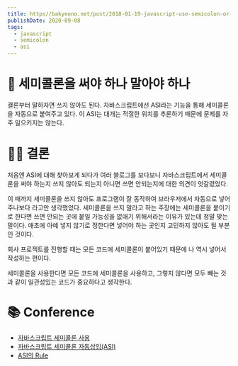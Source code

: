 ```yaml
---
title: https//bakyeono.net/post/2018-01-19-javascript-use-semicolon-or-not.html
publishDate: 2020-09-08
tags: 
  - javascript
  - semicolon
  - asi
---
```

# 🤔 세미콜론을 써야 하나 말아야 하나
결론부터 말하자면 쓰지 않아도 된다. 자바스크립트에선 ASI라는 기능을 통해 세미콜론을 자동으로 붙여주고 있다.
이 ASI는 대개는 적절한 위치를 추론하기 때문에 문제를 자주 일으키지는 않는다.

# 👩‍⚖️ 결론
처음엔 ASI에 대해 찾아보게 되다가 여러 블로그를 보다보니 자바스크립트에서 세미콜론을 써야 하는지 쓰지 않아도 되는지 아니면 쓰면 안되는지에 대한 의견이 엇갈렸었다.

이 때까지 세미콜론을 쓰지 않아도 프로그램이 잘 동작하여 브라우저에서 자동으로 넣어주나보다 라고만 생각했었다. 
세미콜론을 쓰지 말라고 하는 주장에는 세미콜론을 붙이기로 한다면 쓰면 안되는 곳에 붙일 가능성을 없애기 위해서라는 이유가 있는데 정말 맞는 말이다. 애초에 아예 넣지 않기로 정한다면 넣어야 하는 곳인지 고민하지 않아도 될 부분인 것이다.

회사 프로젝트를 진행할 때는 모든 코드에 세미콜론이 붙어있기 때문에 나 역시 넣어서 작성하는 편이다.

세미콜론을 사용한다면 모든 코드에 세미콜론을 사용하고, 그렇지 않다면 모두 빼는 것과 같이 일관성있는 코드가 중요하다고 생각한다.

# 📚 Conference
- [자바스크립트 세미콜론 사용](https://min9nim.github.io/2020/05/javascript-semicolon/)
- [자바스크립트 세미콜론 자동삽입(ASI)](https://velog.io/@exploit017/JS-%EC%84%B8%EB%AF%B8%EC%BD%9C%EB%A1%A0-%EC%9E%90%EB%8F%99-%EC%82%BD%EC%9E%85ASI)
- [ASI의 Rule](https://stackoverflow.com/questions/2846283/what-are-the-rules-for-javascripts-automatic-semicolon-insertion-asi)